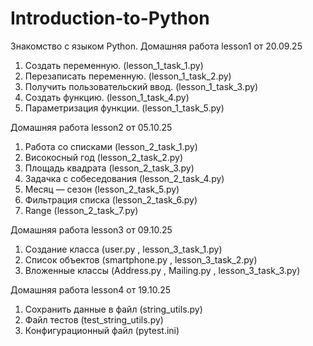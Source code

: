 # Introduction-to-Python
Знакомство с языком Python. 
Домашняя работа lesson1 от 20.09.25
1. Создать переменную. (lesson_1_task_1.py)
2. Перезаписать переменную. (lesson_1_task_2.py)
3. Получить пользовательский ввод. (lesson_1_task_3.py)
4. Создать функцию. (lesson_1_task_4.py)
5. Параметризация функции. (lesson_1_task_5.py)

Домашняя работа lesson2 от 05.10.25
1. Работа со списками (lesson_2_task_1.py)
2. Високосный год (lesson_2_task_2.py)
3. Площадь квадрата (lesson_2_task_3.py)
4. Задачка с собеседования (lesson_2_task_4.py)
5. Месяц — сезон (lesson_2_task_5.py)
6. Фильтрация списка (lesson_2_task_6.py)
7. Range (lesson_2_task_7.py)

Домашняя работа lesson3 от 09.10.25
1. Создание класса (user.py , lesson_3_task_1.py)
2. Список объектов (smartphone.py , lesson_3_task_2.py)
3. Вложенные классы (Address.py , Mailing.py , lesson_3_task_3.py)

Домашняя работа lesson4 от 19.10.25
1. Сохранить данные в файл (string_utils.py)
2. Файл тестов (test_string_utils.py)
3. Конфигурационный файл (pytest.ini)
